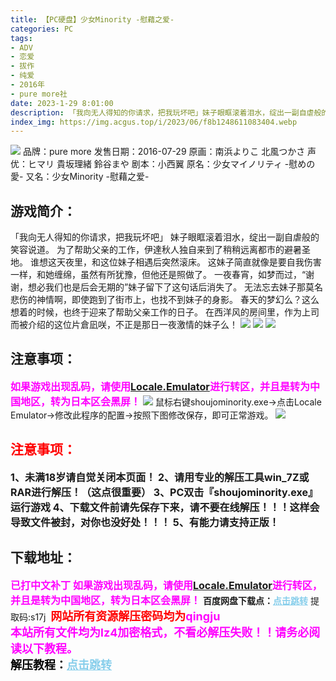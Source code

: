 ```yaml
---
title: 【PC硬盘】少女Minority -慰藉之爱-
categories: PC
tags:
- ADV
- 恋爱
- 拔作
- 纯爱
- 2016年
- pure more社
date: 2023-1-29 8:01:00
description: 「我向无人得知的你请求，把我玩坏吧」妹子眼眶滚着泪水，绽出一副自虐般的笑容说道。为了帮助父亲的工作，伊達秋人独自来到了稍稍远离都市的避暑圣地。谁想这天夜里，和这位妹子相遇后突然滚床。这妹子简直就像是要自我伤害一样，和她缠绵，虽然有所犹豫，但他还是照做了。
index_img: https://img.acgus.top/i/2023/06/f8b1248611083404.webp
---
```

![](https://img.acgus.top/i/2023/06/f8b1248611083404.webp)
品牌：pure more
发售日期：2016-07-29
原画：南浜よりこ 北風つかさ
声优：ヒマリ 貴坂理緒 鈴谷まや
剧本：小西翼
原名：少女マイノリティ -慰めの愛-
又名：少女Minority -慰藉之爱-

## 游戏简介：
「我向无人得知的你请求，把我玩坏吧」
妹子眼眶滚着泪水，绽出一副自虐般的笑容说道。
为了帮助父亲的工作，伊達秋人独自来到了稍稍远离都市的避暑圣地。
谁想这天夜里，和这位妹子相遇后突然滚床。
这妹子简直就像是要自我伤害一样，和她缠绵，虽然有所犹豫，但他还是照做了。
一夜春宵，如梦而过，“谢谢，想必我们也是后会无期的”妹子留下了这句话后消失了。
无法忘去妹子那莫名悲伤的神情啊，即使跑到了街市上，也找不到妹子的身影。
春天的梦幻么？这么想着的时候，也终于迎来了帮助父亲工作的日子。
在西洋风的房间里，作为上司而被介绍的这位片倉凪咲，不正是那日一夜激情的妹子么！
![](https://img.acgus.top/i/2023/06/7223fb376d083416.webp)
![](https://img.acgus.top/i/2023/06/cc30f65151083412.webp)
![](https://img.acgus.top/i/2023/06/d33543186d083408.webp)
## 注意事项：
<font color=#FF00FF size=3>**如果游戏出现乱码，请使用[Locale.Emulator](https://pan.baidu.com/s/1qOcUe4IspZ7fJIj-aGpuUQ?pwd=c1c4)进行转区，并且是转为中国地区，转为日本区会黑屏！**</font>
![](https://img.acgus.top/i/2023/06/982a3244d8083606.webp)
鼠标右键shoujominority.exe→点击Locale Emulator→修改此程序的配置→按照下图修改保存，即可正常游戏。
![](https://img.acgus.top/i/2023/06/314dc69433083610.webp)





## <font color=#FF0000 >注意事项：</font>
<font size=3><b>1、未满18岁请自觉关闭本页面！
2、请用专业的解压工具win_7Z或RAR进行解压！（这点很重要）
3、PC双击『shoujominority.exe』运行游戏
4、下载文件前请先保存下来，请不要在线解压！！！这样会导致文件被封，对你也没好处！！！
5、有能力请支持正版！</b></font>

## 下载地址：
<font color=#FF00FF size=3><b>已打中文补丁</b></font>
<font color=#FF00FF size=3>**如果游戏出现乱码，请使用[Locale.Emulator](https://pan.baidu.com/s/1qOcUe4IspZ7fJIj-aGpuUQ?pwd=c1c4)进行转区，并且是转为中国地区，转为日本区会黑屏！**</font>
<b>百度网盘下载点：</b><a href="https://pan.baidu.com/s/1yLBW_O60N5N0tpJvVIEuRA?pwd=s17j" style="color: #87CEEB;"><b>点击跳转</b></a> 提取码:s17j
<a style="padding: 0" href="https://post.qingju.org/AD/"><img style="max-width:100%" src="https://img.acgus.top/i/2024/07/478f689b8021d8d499ab43d21acf137a.gif" alt=""></a>
<b><font color=#FF0000 size=4>网站所有资源解压密码均为</b></font><b><font color=#FF00FF size=4>qingju</font><font color=#FF0000 ></font></b><br><b><font color=#FF00FF size=4>本站所有文件均为lz4加密格式，不看必解压失败！！请务必阅读以下教程。</b></font><br><b><font color=#000 size=4>解压教程：</b><a href="https://post.qingju.org/tutorial/000/" style="color: #87CEEB;"><b>点击跳转</b></a>

